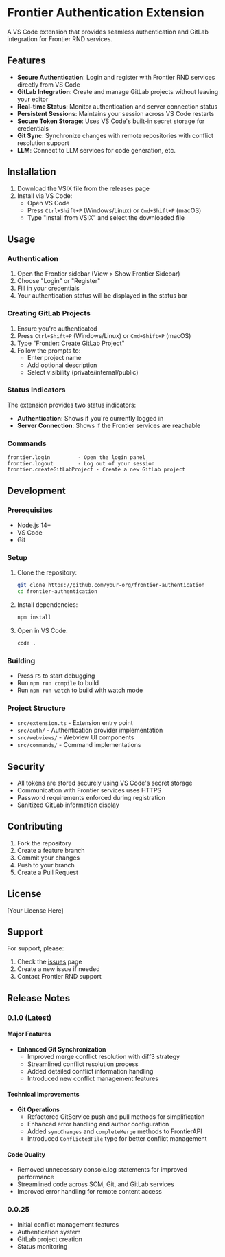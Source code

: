 # Frontier Authentication Extension

A VS Code extension that provides seamless authentication and GitLab integration for Frontier RND services.

## Features

- **Secure Authentication**: Login and register with Frontier RND services directly from VS Code
- **GitLab Integration**: Create and manage GitLab projects without leaving your editor
- **Real-time Status**: Monitor authentication and server connection status
- **Persistent Sessions**: Maintains your session across VS Code restarts
- **Secure Token Storage**: Uses VS Code's built-in secret storage for credentials
- **Git Sync**: Synchronize changes with remote repositories with conflict resolution support
- **LLM**: Connect to LLM services for code generation, etc.

## Installation

1. Download the VSIX file from the releases page
2. Install via VS Code:
    - Open VS Code
    - Press `Ctrl+Shift+P` (Windows/Linux) or `Cmd+Shift+P` (macOS)
    - Type "Install from VSIX" and select the downloaded file

## Usage

### Authentication

1. Open the Frontier sidebar (View > Show Frontier Sidebar)
2. Choose "Login" or "Register"
3. Fill in your credentials
4. Your authentication status will be displayed in the status bar

### Creating GitLab Projects

1. Ensure you're authenticated
2. Press `Ctrl+Shift+P` (Windows/Linux) or `Cmd+Shift+P` (macOS)
3. Type "Frontier: Create GitLab Project"
4. Follow the prompts to:
    - Enter project name
    - Add optional description
    - Select visibility (private/internal/public)

### Status Indicators

The extension provides two status indicators:

- **Authentication**: Shows if you're currently logged in
- **Server Connection**: Shows if the Frontier services are reachable

### Commands

```
frontier.login         - Open the login panel
frontier.logout        - Log out of your session
frontier.createGitLabProject - Create a new GitLab project
```

## Development

### Prerequisites

- Node.js 14+
- VS Code
- Git

### Setup

1. Clone the repository:

    ```bash
    git clone https://github.com/your-org/frontier-authentication
    cd frontier-authentication
    ```

2. Install dependencies:

    ```bash
    npm install
    ```

3. Open in VS Code:
    ```bash
    code .
    ```

### Building

- Press `F5` to start debugging
- Run `npm run compile` to build
- Run `npm run watch` to build with watch mode

### Project Structure

- `src/extension.ts` - Extension entry point
- `src/auth/` - Authentication provider implementation
- `src/webviews/` - Webview UI components
- `src/commands/` - Command implementations

## Security

- All tokens are stored securely using VS Code's secret storage
- Communication with Frontier services uses HTTPS
- Password requirements enforced during registration
- Sanitized GitLab information display

## Contributing

1. Fork the repository
2. Create a feature branch
3. Commit your changes
4. Push to your branch
5. Create a Pull Request

## License

[Your License Here]

## Support

For support, please:

1. Check the [issues](https://github.com/your-org/frontier-authentication/issues) page
2. Create a new issue if needed
3. Contact Frontier RND support

## Release Notes

### 0.1.0 (Latest)

#### Major Features

- **Enhanced Git Synchronization**
    - Improved merge conflict resolution with diff3 strategy
    - Streamlined conflict resolution process
    - Added detailed conflict information handling
    - Introduced new conflict management features

#### Technical Improvements

- **Git Operations**
    - Refactored GitService push and pull methods for simplification
    - Enhanced error handling and author configuration
    - Added `syncChanges` and `completeMerge` methods to FrontierAPI
    - Introduced `ConflictedFile` type for better conflict management

#### Code Quality

- Removed unnecessary console.log statements for improved performance
- Streamlined code across SCM, Git, and GitLab services
- Improved error handling for remote content access

### 0.0.25

- Initial conflict management features
- Authentication system
- GitLab project creation
- Status monitoring

